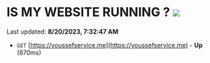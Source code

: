 # IS MY WEBSITE RUNNING ? [![](https://img.shields.io/static/v1?label=Sponsor&message=%E2%9D%A4&logo=GitHub&color=%23fe8e86)](https://github.com/sponsors/<username>)

Last updated: **8/20/2023, 7:32:47 AM**

- `GET` [https://youssefservice.me](https://youssefservice.me) - **Up** (870ms)
